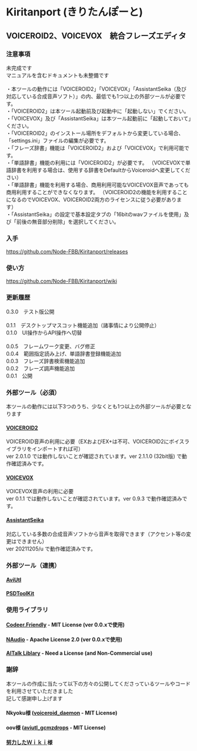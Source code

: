 # Kiritanport (きりたんぽーと)
## VOICEROID2、VOICEVOX　統合フレーズエディタ
### 注意事項
未完成です<br>
マニュアルを含むドキュメントも未整備です<br>
<br>
・本ツールの動作には「VOICEROID2」「VOICEVOX」「AssistantSeika（及び対応している合成音声ソフト）」の内、最低でも1つ以上の外部ツールが必要です。<br>
・「VOICEROID2」は本ツール起動前及び起動中に「起動しない」でください。<br>
・「VOICEVOX」及び「AssistantSeika」は本ツール起動前に「起動しておいて」ください。<br>
・「VOICEROID2」のインストール場所をデフォルトから変更している場合、「settings.ini」ファイルの編集が必要です。<br>
・「フレーズ辞書」機能は「VOICEROID2」および「VOICEVOX」で利用可能です。<br>
・「単語辞書」機能の利用には「VOICEROID2」が必要です。
（VOICEVOXで単語辞書を利用する場合は、使用する辞書をDefaultからVoiceroidへ変更してください）<br>
・「単語辞書」機能を利用する場合、商用利用可能なVOICEVOX音声であっても商用利用することができなくなります。
（VOICEROID2の機能を利用することになるのでVOICEVOX、VOICEROID2両方のライセンスに従う必要があります）<br>
・「AssistantSeika」の設定で基本設定タブの「16bitのwavファイルを使用」及び「前後の無音部分削除」を選択してください。<br>
### 入手
https://github.com/Node-FBB/Kiritanport/releases
### 使い方
https://github.com/Node-FBB/Kiritanport/wiki
### 更新履歴
0.3.0　テスト版公開<br>
<br>
0.1.1　デスクトップマスコット機能追加（諸事情により公開停止）<br>
0.1.0　UI操作からAPI操作へ切替<br>
<br>
0.0.5　フレームワーク変更、バグ修正<br>
0.0.4　範囲指定読み上げ、単語辞書登録機能追加<br>
0.0.3　フレーズ辞書検索機能追加<br>
0.0.2　フレーズ調声機能追加<br>
0.0.1　公開<br>
### 外部ツール（必須）
本ツールの動作には以下3つのうち、少なくとも1つ以上の外部ツールが必要となります
#### [VOICEROID2](https://www.ah-soft.com)
VOICEROID音声の利用に必要（EXおよびEX+は不可、VOICEROID2にボイスライブラリをインポートすれば可）<br>
ver 2.0.1.0 では動作しないことが確認されています。ver 2.1.1.0 (32bit版) で動作確認済みです。
#### [VOICEVOX](https://voicevox.hiroshiba.jp)
VOICEVOX音声の利用に必要<br>
ver 0.1.1 では動作しないことが確認されています。ver 0.9.3 で動作確認済みです。
#### [AssistantSeika](https://hgotoh.jp/wiki/doku.php/start)
対応している多数の合成音声ソフトから音声を取得できます（アクセント等の変更はできません）<br>
ver 20211205/u で動作確認済みです。
### 外部ツール（連携）
#### [AviUtl](http://spring-fragrance.mints.ne.jp/aviutl/)
#### [PSDToolKit](https://oov.github.io/aviutl_psdtoolkit/index.html)
### 使用ライブラリ
#### [Codeer.Friendly](https://github.com/Codeer-Software/Friendly)  - MIT License (ver 0.0.xで使用)
#### [NAudio](https://github.com/naudio/NAudio)  - Apache License 2.0 (ver 0.0.xで使用)
#### [AITalk Liblary](https://www.ai-j.jp) - Need a License (and Non-Commercial use)

### 謝辞
本ツールの作成に当たって以下の方々の公開してくださっているツールやコードを利用させていただきました<br>
記して感謝申し上げます<br>

#### Nkyoku様 ([voiceroid_daemon](https://github.com/Nkyoku/voiceroid_daemon) - MIT License)
#### oov様 ([aviutl_gcmzdrops](https://github.com/oov/aviutl_gcmzdrops) - MIT License)
#### [努力したＷｉｋｉ](https://hgotoh.jp/wiki/doku.php/start)様
